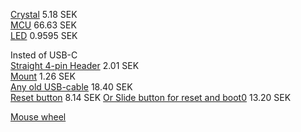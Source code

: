 [Crystal](https://www.elfa.se/sv/kristall-tht-16mhz-iqd-lfxtal003240/p/17451701?queryFromSuggest=true) 5.18 SEK  
[MCU](https://www.elfa.se/sv/microcontroller-32bit-512kb-lqfp-st-stm32f411ret6/p/30170741?queryFromSuggest=true) 66.63 SEK  
[LED](https://www.elfa.se/en/smd-led-645nm-0805-65cd-30ma-kingbright-kptd-2012surck/p/30118951) 0.9595 SEK  

Insted of USB-C  
[Straight 4-pin Header](https://www.elfa.se/en/pin-header-single-row-straight-pin-header-plug-positions-5mm-jst-b5b-xh-lf-sn/p/14301997?q=5-pin&pos=24&origPos=24&origPageSize=10&track=true) 2.01 SEK  
[Mount](https://www.elfa.se/en/crimp-housing-receptacle-socket-positions-5mm-jst-xhp/p/14302034) 1.26 SEK  
[Any old USB-cable](https://www.elfa.se/en/usb-plug-to-usb-mini-pin-plug-cable-8m-black-rnd-connect-rnd-765-00049/p/30125757?q=USB+cable&pos=7&origPos=7&origPageSize=10&track=true) 18.40 SEK  
[Reset button](https://www.elfa.se/en/subminiature-tactile-switch-b3u-1no-5n-3mm-omron-electronic-components-b3u-1000p/p/30171080?q=&pos=31&origPos=285&origPageSize=10&track=true) 8.14 SEK
[Or Slide button for reset and boot0](https://www.elfa.se/en/slide-switch-1co-on-on-pcb-through-hole-rnd-components-rnd-210-00662/p/30161239?q=&pos=1&origPos=8&origPageSize=10&track=true) 13.20 SEK  


[Mouse wheel](https://www.aliexpress.com/item/32992005759.html?spm=a2g0o.productlist.0.0.47345f41tEoATe&algo_pvid=def57cd5-4d15-4c37-a254-6d3e2b2b66e9&algo_expid=def57cd5-4d15-4c37-a254-6d3e2b2b66e9-0&btsid=2100bb4a16122955425588044e8589&ws_ab_test=searchweb0_0,searchweb201602_,searchweb201603_)




